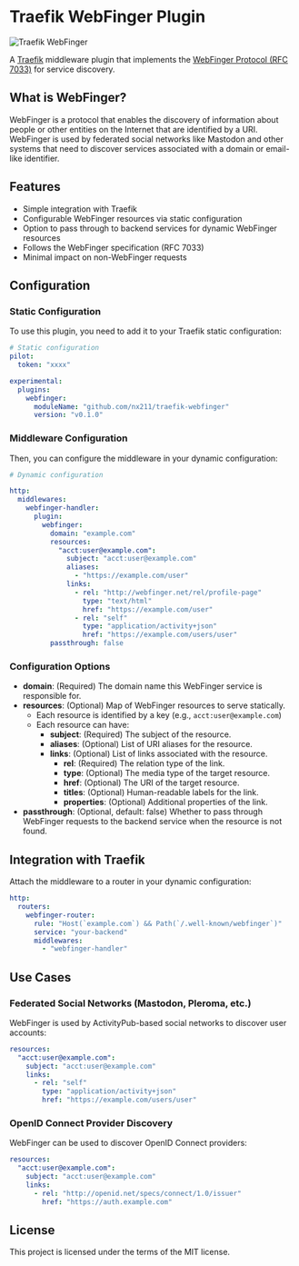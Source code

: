 # Traefik WebFinger Plugin

![Traefik WebFinger](https://raw.githubusercontent.com/nx211/traefik-webfinger/main/.assets/icon.svg)

A [Traefik](https://traefik.io/) middleware plugin that implements the [WebFinger Protocol (RFC 7033)](https://datatracker.ietf.org/doc/html/rfc7033) for service discovery.

## What is WebFinger?

WebFinger is a protocol that enables the discovery of information about people or other entities on the Internet that are identified by a URI. WebFinger is used by federated social networks like Mastodon and other systems that need to discover services associated with a domain or email-like identifier.

## Features

- Simple integration with Traefik
- Configurable WebFinger resources via static configuration
- Option to pass through to backend services for dynamic WebFinger resources
- Follows the WebFinger specification (RFC 7033)
- Minimal impact on non-WebFinger requests

## Configuration

### Static Configuration

To use this plugin, you need to add it to your Traefik static configuration:

```yaml
# Static configuration
pilot:
  token: "xxxx"

experimental:
  plugins:
    webfinger:
      moduleName: "github.com/nx211/traefik-webfinger"
      version: "v0.1.0"
```

### Middleware Configuration

Then, you can configure the middleware in your dynamic configuration:

```yaml
# Dynamic configuration

http:
  middlewares:
    webfinger-handler:
      plugin:
        webfinger:
          domain: "example.com"
          resources:
            "acct:user@example.com":
              subject: "acct:user@example.com"
              aliases:
                - "https://example.com/user"
              links:
                - rel: "http://webfinger.net/rel/profile-page"
                  type: "text/html"
                  href: "https://example.com/user"
                - rel: "self"
                  type: "application/activity+json"
                  href: "https://example.com/users/user"
          passthrough: false
```

### Configuration Options

- **domain**: (Required) The domain name this WebFinger service is responsible for.
- **resources**: (Optional) Map of WebFinger resources to serve statically.
  - Each resource is identified by a key (e.g., `acct:user@example.com`)
  - Each resource can have:
    - **subject**: (Required) The subject of the resource.
    - **aliases**: (Optional) List of URI aliases for the resource.
    - **links**: (Optional) List of links associated with the resource.
      - **rel**: (Required) The relation type of the link.
      - **type**: (Optional) The media type of the target resource.
      - **href**: (Optional) The URI of the target resource.
      - **titles**: (Optional) Human-readable labels for the link.
      - **properties**: (Optional) Additional properties of the link.
- **passthrough**: (Optional, default: false) Whether to pass through WebFinger requests to the backend service when the resource is not found.

## Integration with Traefik

Attach the middleware to a router in your dynamic configuration:

```yaml
http:
  routers:
    webfinger-router:
      rule: "Host(`example.com`) && Path(`/.well-known/webfinger`)"
      service: "your-backend"
      middlewares:
        - "webfinger-handler"
```

## Use Cases

### Federated Social Networks (Mastodon, Pleroma, etc.)

WebFinger is used by ActivityPub-based social networks to discover user accounts:

```yaml
resources:
  "acct:user@example.com":
    subject: "acct:user@example.com"
    links:
      - rel: "self"
        type: "application/activity+json"
        href: "https://example.com/users/user"
```

### OpenID Connect Provider Discovery

WebFinger can be used to discover OpenID Connect providers:

```yaml
resources:
  "acct:user@example.com":
    subject: "acct:user@example.com"
    links:
      - rel: "http://openid.net/specs/connect/1.0/issuer"
        href: "https://auth.example.com"
```

## License

This project is licensed under the terms of the MIT license.
